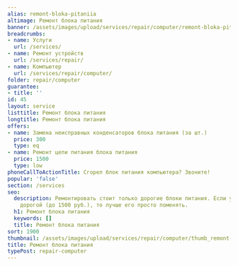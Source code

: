 ```yaml
---
alias: remont-bloka-pitaniia
altimage: Ремонт блока питания
banner: /assets/images/upload/services/repair/computer/remont-bloka-pitaniia.jpg
breadcrumbs:
- name: Услуги
  url: /services/
- name: Ремонт устройств
  url: /services/repair/
- name: Компьютер
  url: /services/repair/computer/
folder: repair/computer
guarantee:
- title: ''
id: 45
layout: service
listtitle: Ремонт блока питания
longtitle: Ремонт блока питания
offers:
- name: Замена неисправных конденсаторов блока питания (за шт.)
  price: 300
  type: eq
- name: Ремонт цепи питания блока питания
  price: 1500
  type: low
phoneCallToActionTitle: Сгорел блок питания компьютера? Звоните!
popular: 'false'
section: /services
seo:
  description: Ремонтировать стоит только дорогие блоки питания. Если у Вас он не
    дорогой (до 1500 руб.), то лучше его просто поменять.
  h1: Ремонт блока питания
  keywords: []
  title: Ремонт блока питания
sort: 1900
thumbnail: /assets/images/upload/services/repair/computer/thumb_remont-bloka-pitaniia.jpg
title: Ремонт блока питания
typePost: repair-computer
---
```

